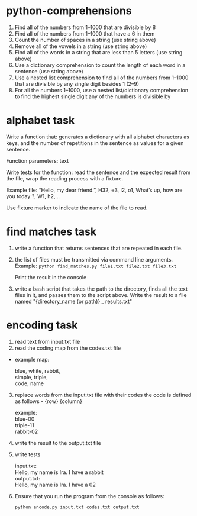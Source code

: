 # python-comprehensions
1. Find all of the numbers from 1–1000 that are divisible by 8
2. Find all of the numbers from 1–1000 that have a 6 in them
3. Count the number of spaces in a string (use string above)
4. Remove all of the vowels in a string (use string above)
5. Find all of the words in a string that are less than 5 letters (use string above)
6. Use a dictionary comprehension to count the length of each word in a sentence (use string above)
7. Use a nested list comprehension to find all of the numbers from 1–1000 that are divisible by any single digit besides 1 (2–9)
8. For all the numbers 1–1000, use a nested list/dictionary comprehension to find the highest single digit any of the numbers is divisible by


# alphabet task
Write a function that:
generates a dictionary with all alphabet characters as keys,
and the number of repetitions in the sentence as values for a given sentence.

Function parameters: text

Write tests for the function:
read the sentence and the expected result from the file,
wrap the reading process with a fixture.

Example file:
“Hello, my dear friend.”, H32, e3, l2, o1,
What’s up, how are you today ?, W1, h2,…

Use fixture marker to indicate the name of the file to read.

# find matches task
1. write a function that returns sentences that are repeated in each file.

2. the list of files must be transmitted via command line arguments. 
Example: `python find_matches.py file1.txt file2.txt file3.txt`

    Print the result in the console

3. write a bash script that takes the path to the directory, finds all the text files in it, and passes them to the script above. Write the result to a file named "{directory_name (or path)} _ results.txt"

# encoding task

1. read text from input.txt file
2. read the coding map from the codes.txt file

- example map:

    blue, white, rabbit,\
    simple, triple,\
    code, name

3. replace words from the input.txt file with their codes
the code is defined as follows - {row} {column}

    example:\
    blue-00\
    triple-11\
    rabbit-02

4. write the result to the output.txt file
5. write tests

    input.txt:\
    Hello, my name is Ira. I have a rabbit\
    output.txt:\
    Hello, my name is Ira. I have a 02

6. Ensure that you run the program from the console as follows:

    `python encode.py input.txt codes.txt output.txt`